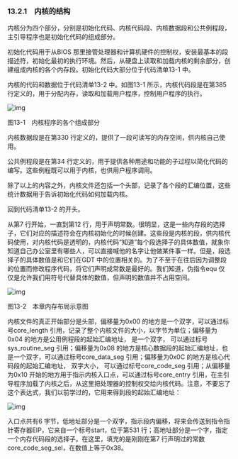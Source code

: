### 13.2.1　内核的结构

内核分为四个部分，分别是初始化代码、内核代码段、内核数据段和公共例程段，主引导程序也是初始化代码的组成部分。

初始化代码用于从BIOS 那里接管处理器和计算机硬件的控制权，安装最基本的段描述符，初始化最初的执行环境。然后，从硬盘上读取和加载内核的剩余部分，创建组成内核的各个内存段。初始化代码大部分位于代码清单13-1 中。

内核的代码和数据位于代码清单13-2 中。如图13-1 所示，内核代码段是在第385 行定义的，用于分配内存，读取和加载用户程序，控制用户程序的执行。

![img](../0-Assets/Epubook/x86汇编语言从实模式到保护模式_李忠_等_Z_Library/images/00515.jpeg)

图13-1　内核程序的各个组成部分

内核数据段是在第330 行定义的，提供了一段可读写的内存空间，供内核自己使用。

公共例程段是在第34 行定义的，用于提供各种用途和功能的子过程以简化代码的编写。这些例程既可以用于内核，也供用户程序调用。

除了以上的内容之外，内核文件还包括一个头部，记录了各个段的汇编位置，这些统计数据用于告诉初始化代码如何加载内核。

回到代码清单13-2 的开头。

从第7 行开始，一直到第12 行，用于声明常数。很明显，这是一些内存段的选择子，它们对应的描述符会在内核初始化的时候创建。这些段是内核的段，供内核代码使用，对内核代码是透明的，内核代码“知道”每个段选择子的具体数值，就象你知道自己办公室里有哪些人，可以直接喊他的名字让他做某件事一样。但是，段选择子的具体数值是和它们在GDT 中的位置相关的。为了不至于在往后因为调整段的位置而修改程序代码，将它们声明成常数是最好的。我们知道，伪指令equ 仅仅是允许我们用符号代替具体的数值，但声明的数值并不占用空间。

![img](../0-Assets/Epubook/x86汇编语言从实模式到保护模式_李忠_等_Z_Library/images/00516.jpeg)

图13-2　本章内存布局示意图

内核文件的真正开始部分是头部，偏移量为0x00 的地方是一个双字，可以通过标号core_length 引用，记录了整个内核文件的大小，以字节为单位；偏移量为0x04 的地方是公用例程段的起始汇编地址， 是一个双字， 可以通过标号sys_routine_seg 引用；偏移量为0x08 的地方是核心数据段的起始汇编地址，也是一个双字，可以通过标号core_data_seg 引用；偏移量为0x0C 的地方是核心代码段的起始汇编地址， 双字大小， 可以通过标号core_code_seg 引用；从偏移量为0x10 开始的地方用于指示内核入口点，可以通过标号core_entry 引用，在主引导程序加载了内核之后，从这里把处理器的控制权交给内核代码。注意，不要忘了这个表达式，我们以前学过的，它用来得到段的起始汇编地址：

![img](../0-Assets/Epubook/x86汇编语言从实模式到保护模式_李忠_等_Z_Library/images/00517.jpeg)

入口点共有6 字节，低地址部分是一个双字，指示段内偏移，将来会传送到指令指针寄存器EIP，它来自一个标号start，位于第531 行；高地址部分是一个字，指定一个内存代码段的选择子。在这里，填充的是刚刚在第7 行声明过的常数core_code_seg_sel，在数值上等于0x38。